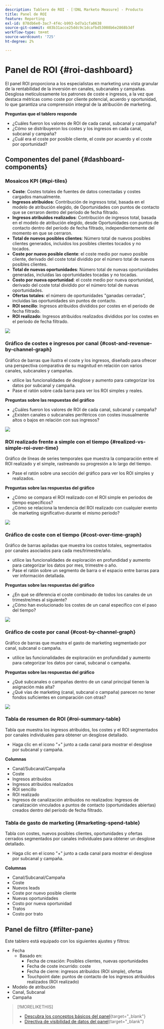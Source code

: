 ```yaml
---
description: Tablero de ROI - [!DNL Marketo Measure] - Producto
title: Panel de ROI
feature: Reporting
exl-id: 878db6e0-3ac7-4f4c-b993-bd7a1cfa0638
source-git-commit: 403b31acce25ddc9c1dcafbd53008b6e2868b3df
workflow-type: tm+mt
source-wordcount: '725'
ht-degree: 2%

---
```


# Panel de ROI  {#roi-dashboard}

El panel ROI proporciona a los especialistas en marketing una vista granular de la rentabilidad de la inversión en canales, subcanales y campañas. Desglosa meticulosamente los patrones de coste e ingresos, a la vez que destaca métricas como coste por cliente potencial, acuerdo y oportunidad, lo que garantiza una comprensión integral de la atribución de marketing.

**Preguntas que el tablero responde**

* ¿Cuáles fueron los valores de ROI de cada canal, subcanal y campaña?
* ¿Cómo se distribuyeron los costes y los ingresos en cada canal, subcanal y campaña?
* ¿Cuál era el coste por posible cliente, el coste por acuerdo y el coste por oportunidad?

## Componentes del panel {#dashboard-components}

### Mosaicos KPI {#kpi-tiles}

* **Coste**: Costes totales de fuentes de datos conectadas y costes cargados manualmente.
* **Ingresos atribuidos**: Contribución de ingresos total, basada en el modelo de atribución elegido, de Oportunidades con puntos de contacto que se cerraron dentro del período de fecha filtrado.
* **Ingresos atribuidos realizados**: Contribución de ingresos total, basada en el modelo de atribución elegido, desde Oportunidades con puntos de contacto dentro del período de fecha filtrado, independientemente del momento en que se cerraron.
* **Total de nuevos posibles clientes**: Número total de nuevos posibles clientes generados, incluidos los posibles clientes tocados y no tocados.
* **Coste por nuevo posible cliente**: el coste medio por nuevo posible cliente, derivado del coste total dividido por el número total de nuevos posibles clientes.
* **Total de nuevas oportunidades**: Número total de nuevas oportunidades generadas, incluidas las oportunidades tocadas y no tocadas.
* **Costo por nueva oportunidad**: el coste medio por nueva oportunidad, derivado del coste total dividido por el número total de nuevas oportunidades.
* **Ofertas totales**: el número de oportunidades &quot;ganadas cerradas&quot;, incluidas las oportunidades sin puntos de contacto.
* **ROI sencillo**: Ingresos atribuidos divididos por costes en el periodo de fecha filtrado.
* **ROI realizado**: Ingresos atribuidos realizados divididos por los costes en el periodo de fecha filtrado.

![](assets/roi-dashboard-1.png)

### Gráfico de costes e ingresos por canal {#cost-and-revenue-by-channel-graph}

Gráfico de barras que ilustra el coste y los ingresos, diseñado para ofrecer una perspectiva comparativa de su magnitud en relación con varios canales, subcanales y campañas.

* utilice las funcionalidades de desglose y aumento para categorizar los datos por subcanal y campaña.
* Pase el ratón sobre cada barra para ver los ROI simples y reales.

**Preguntas sobre las respuestas del gráfico**

* ¿Cuáles fueron los valores de ROI de cada canal, subcanal y campaña?
* ¿Existen canales o subcanales periféricos con costes inusualmente altos o bajos en relación con sus ingresos?

![](assets/roi-dashboard-2.png)

### ROI realizado frente a simple con el tiempo {#realized-vs-simple-roi-over-time}

Gráfico de líneas de series temporales que muestra la comparación entre el ROI realizado y el simple, rastreando su progresión a lo largo del tiempo.

* Pase el ratón sobre una sección del gráfico para ver los ROI simples y realizados.

**Preguntas sobre las respuestas del gráfico**

* ¿Cómo se compara el ROI realizado con el ROI simple en periodos de tiempo específicos?
* ¿Cómo se relaciona la tendencia del ROI realizado con cualquier evento de marketing significativo durante el mismo periodo?

![](assets/roi-dashboard-3.png)

### Gráfico de coste con el tiempo {#cost-over-time-graph}

Gráfico de barras apiladas que muestra los costos totales, segmentados por canales asociados para cada mes/trimestre/año.

* utilice las funcionalidades de exploración en profundidad y aumento para categorizar los datos por mes, trimestre o año.
* Pase el ratón sobre un segmento de barra o el espacio entre barras para ver información detallada.

**Preguntas sobre las respuestas del gráfico**

* ¿En qué se diferencia el coste combinado de todos los canales de un trimestre/mes al siguiente?
* ¿Cómo han evolucionado los costes de un canal específico con el paso del tiempo?

![](assets/roi-dashboard-4.png)

### Gráfico de coste por canal {#cost-by-channel-graph}

Gráfico de barras que muestra el gasto de marketing segmentado por canal, subcanal o campaña.

* utilice las funcionalidades de exploración en profundidad y aumento para categorizar los datos por canal, subcanal o campaña.

**Preguntas sobre las respuestas del gráfico**

* ¿Qué subcanales o campañas dentro de un canal principal tienen la asignación más alta?
* ¿Qué vías de marketing (canal, subcanal o campaña) parecen no tener fondos suficientes en comparación con otras?

![](assets/roi-dashboard-5.png)

### Tabla de resumen de ROI {#roi-summary-table}

Tabla que muestra los ingresos atribuidos, los costes y el ROI segmentados por canales individuales para obtener un desglose detallado.

* Haga clic en el icono &quot;+&quot; junto a cada canal para mostrar el desglose por subcanal y campaña.

**Columnas**

* Canal/Subcanal/Campaña
* Coste
* Ingresos atribuidos
* Ingresos atribuidos realizados
* ROI sencillo
* ROI realizado
* Ingresos de canalización atribuidos no realizados: Ingresos de canalización vinculados a puntos de contacto (oportunidades abiertas) creados dentro del período de fecha filtrado.

### Tabla de gasto de marketing {#marketing-spend-table}

Tabla con costes, nuevos posibles clientes, oportunidades y ofertas cerrados segmentados por canales individuales para obtener un desglose detallado.

* Haga clic en el icono &quot;+&quot; junto a cada canal para mostrar el desglose por subcanal y campaña.

**Columnas**

* Canal/Subcanal/Campaña
* Coste
* Nuevos leads
* Coste por nuevo posible cliente
* Nuevas oportunidades
* Costo por nueva oportunidad
* Tratos
* Costo por trato

## Panel de filtro {#filter-pane}

Este tablero está equipado con los siguientes ajustes y filtros:

* Fecha
   * Basado en:
      * Fecha de creación: Posibles clientes, nuevas oportunidades
      * Fecha de coste incurrido: coste
      * Fecha de cierre: ingresos atribuidos (ROI simple), ofertas
      * Touchpoint date: puntos de contacto de los ingresos atribuidos realizados (ROI realizado)
* Modelo de atribución
* Canal, Subcanal
* Campaña

>[!MORELIKETHIS]
>
>* [Descubra los conceptos básicos del panel](/help/marketo-measure-discover-ui/dashboards/discover-dashboard-basics.md){target="_blank"}
>* [Directiva de visibilidad de datos del panel](/help/marketo-measure-discover-ui/dashboards/dashboard-data-visibility-policy.md){target="_blank"}

